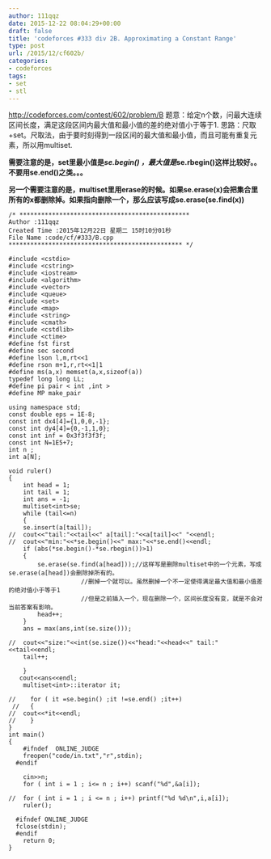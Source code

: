 ```yaml
---
author: 111qqz
date: 2015-12-22 08:04:29+00:00
draft: false
title: 'codeforces #333 div 2B. Approximating a Constant Range'
type: post
url: /2015/12/cf602b/
categories:
- codeforces
tags:
- set
- stl
---
```


http://codeforces.com/contest/602/problem/B
题意：给定n个数，问最大连续区间长度，满足这段区间内最大值和最小值的差的绝对值小于等于1.
思路：尺取+set。尺取法，由于要时刻得到一段区间的最大值和最小值，而且可能有重复元素，所以用multiset.

**需要注意的是，set里最小值是*se.begin() ，最大值是*se.rbegin()这样比较好。。不要用se.end()之类。。。**

**另一个需要注意的是，multiset里用erase的时候。如果se.erase(x)会把集合里所有的x都删除掉。如果指向删除一个，那么应该写成se.erase(se.find(x))**



    
    /* ***********************************************
    Author :111qqz
    Created Time :2015年12月22日 星期二 15时10分01秒
    File Name :code/cf/#333/B.cpp
    ************************************************ */
    
    #include <cstdio>
    #include <cstring>
    #include <iostream>
    #include <algorithm>
    #include <vector>
    #include <queue>
    #include <set>
    #include <map>
    #include <string>
    #include <cmath>
    #include <cstdlib>
    #include <ctime>
    #define fst first
    #define sec second
    #define lson l,m,rt<<1
    #define rson m+1,r,rt<<1|1
    #define ms(a,x) memset(a,x,sizeof(a))
    typedef long long LL;
    #define pi pair < int ,int >
    #define MP make_pair
    
    using namespace std;
    const double eps = 1E-8;
    const int dx4[4]={1,0,0,-1};
    const int dy4[4]={0,-1,1,0};
    const int inf = 0x3f3f3f3f;
    const int N=1E5+7;
    int n ;
    int a[N];
    
    void ruler()
    {
        int head = 1;
        int tail = 1;
        int ans = -1;
        multiset<int>se;
        while (tail<=n)
        {
    	se.insert(a[tail]);
    //	cout<<"tail:"<<tail<<" a[tail]:"<<a[tail]<<" "<<endl;
    //	cout<<"min:"<<*se.begin()<<" max:"<<*se.end()<<endl;
    	if (abs(*se.begin()-*se.rbegin())>1)
    	{
    	    se.erase(se.find(a[head]));//这样写是删除multiset中的一个元素，写成se.erase(a[head])会删除掉所有的。
    					//删掉一个就可以。虽然删掉一个不一定使得满足最大值和最小值差的绝对值小于等于1
    					//但是之前插入一个，现在删除一个，区间长度没有变，就是不会对当前答案有影响。
    	    head++;
    	}
    	ans = max(ans,int(se.size()));
    
    //	cout<<"size:"<<int(se.size())<<"head:"<<head<<" tail:"<<tail<<endl;
    	tail++;
    
        }
       cout<<ans<<endl;
        multiset<int>::iterator it;
    
    //    for ( it =se.begin() ;it !=se.end() ;it++)
     //   {
    //	cout<<*it<<endl;
    //    }
    }
    int main()
    {
    	#ifndef  ONLINE_JUDGE 
    	freopen("code/in.txt","r",stdin);
      #endif
    
    	cin>>n;
    	for ( int i = 1 ; i<= n ; i++) scanf("%d",&a[i]);
    
    //	for ( int i = 1 ; i <= n ; i++) printf("%d %d\n",i,a[i]);
    	ruler();
    
      #ifndef ONLINE_JUDGE  
      fclose(stdin);
      #endif
        return 0;
    }
    




